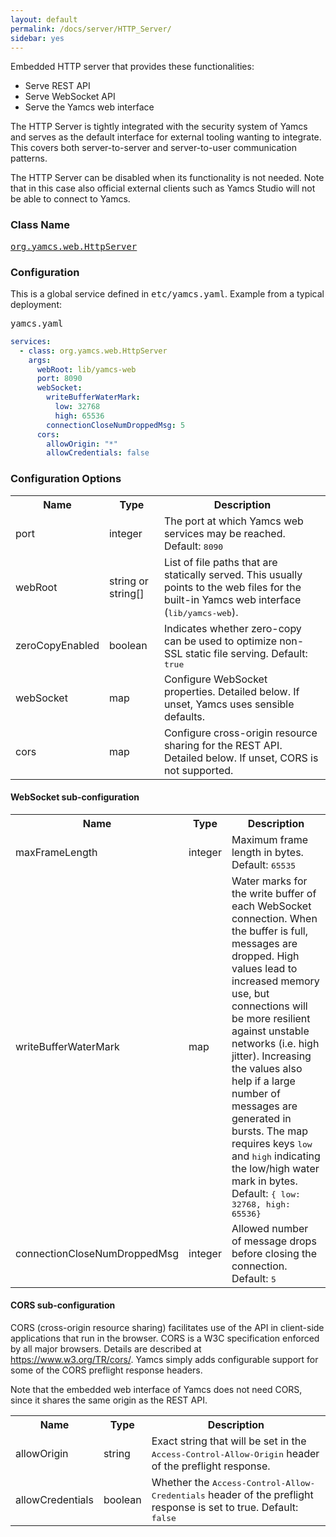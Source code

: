 ```yaml
---
layout: default
permalink: /docs/server/HTTP_Server/
sidebar: yes
---
```


Embedded HTTP server that provides these functionalities:

* Serve REST API
* Serve WebSocket API
* Serve the Yamcs web interface

The HTTP Server is tightly integrated with the security system of Yamcs and serves as the default interface for external tooling wanting to integrate. This covers both server-to-server and server-to-user communication patterns.

The HTTP Server can be disabled when its functionality is not needed. Note that in this case also official external clients such as Yamcs Studio will not be able to connect to Yamcs.

### Class Name
[<tt>org.yamcs.web.HttpServer</tt>](https://javadoc.io/page/org.yamcs/yamcs-core/latest/org/yamcs/web/HttpServer.html)

### Configuration

This is a global service defined in <tt>etc/yamcs.yaml</tt>. Example from a typical deployment:

<pre class="r header">yamcs.yaml</pre>
```yaml
services:
  - class: org.yamcs.web.HttpServer
    args:
      webRoot: lib/yamcs-web
      port: 8090
      webSocket:
        writeBufferWaterMark:
          low: 32768
          high: 65536
        connectionCloseNumDroppedMsg: 5
      cors:
        allowOrigin: "*"
        allowCredentials: false
```

### Configuration Options

<table class="inline">
  <tr>
    <th>Name</th>
    <th>Type</th>
    <th>Description</th>
  </tr>
  <tr>
    <td class="code">port</td>
    <td class="code">integer</td>
    <td>The port at which Yamcs web services may be reached. Default: <tt>8090</tt></td>
  </tr>
  <tr>
    <td class="code">webRoot</td>
    <td class="code">string or string[]</td>
    <td>List of file paths that are statically served. This usually points to the web files for the built-in Yamcs web interface (<tt>lib/yamcs-web</tt>).</td>
  </tr>
  <tr>
    <td class="code">zeroCopyEnabled</td>
    <td class="code">boolean</td>
    <td>Indicates whether zero-copy can be used to optimize non-SSL static file serving. Default: <tt>true</tt></td>
  </tr>
  <tr>
    <td class="code">webSocket</td>
    <td class="code">map</td>
    <td>Configure WebSocket properties. Detailed below. If unset, Yamcs uses sensible defaults.</td>
  </tr>
  <tr>
    <td class="code">cors</td>
    <td class="code">map</td>
    <td>Configure cross-origin resource sharing for the REST API. Detailed below. If unset, CORS is not supported.</td>
  </tr>
</table>


#### WebSocket sub-configuration

<table class="inline">
  <tr>
    <th>Name</th>
    <th>Type</th>
    <th>Description</th>
  </tr>
  <tr>
    <td class="code">maxFrameLength</td>
    <td class="code">integer</td>
    <td>Maximum frame length in bytes. Default: <tt>65535</tt></td>
  </tr>
  <tr>
    <td class="code">writeBufferWaterMark</td>
    <td class="code">map</td>
    <td>Water marks for the write buffer of each WebSocket connection. When the buffer is full, messages are dropped. High values lead to increased memory use, but connections will be more resilient against unstable networks (i.e. high jitter). Increasing the values also help if a large number of messages are generated in bursts. The map requires keys <tt>low</tt> and <tt>high</tt> indicating the low/high water mark in bytes.<br>
    Default: <tt>{ low: 32768, high: 65536}</tt></td>
  </tr>
  <tr>
    <td class="code">connectionCloseNumDroppedMsg</td>
    <td class="code">integer</td>
    <td>Allowed number of message drops before closing the connection. Default: <tt>5</tt></td>
  </tr>
</table>

#### CORS sub-configuration

CORS (cross-origin resource sharing) facilitates use of the API in client-side applications that run in the browser. CORS is a W3C specification enforced by all major browsers. Details are described at <a href="https://www.w3.org/TR/cors/">https://www.w3.org/TR/cors/</a>. Yamcs simply adds configurable support for some of the CORS preflight response headers.

Note that the embedded web interface of Yamcs does not need CORS, since it shares the same origin as the REST API.

<table class="inline">
  <tr>
    <th>Name</th>
    <th>Type</th>
    <th>Description</th>
  </tr>
  <tr>
    <td class="code">allowOrigin</td>
    <td class="code">string</td>
    <td>Exact string that will be set in the <tt>Access-Control-Allow-Origin</tt> header of the preflight response.</td>
  </tr>
  <tr>
    <td class="code">allowCredentials</td>
    <td class="code">boolean</td>
    <td>Whether the <tt>Access-Control-Allow-Credentials</tt> header of the preflight response is set to true. Default: <tt>false</tt></td>
  </tr>
</table>
